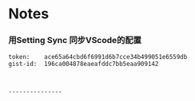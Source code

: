 # **Notes**


### 用Setting Sync 同步VScode的配置
    token:    ace65a64cbd6f6991d6b7cce34b499051e6559db
    gist-id:  196ca004878eaeafddc7bb5eaa909142



    ---------------